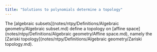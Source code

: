 ```yaml
---
title: "Solutions to polynomials determine a topology"
---
```


The [algebraic subsets](notes/ntpy/Definitions/Algebraic geometry/Algebraic subset.md) define a topology on [affine space](notes/ntpy/Definitions/Algebraic geometry/Affine space.md), namely the [Zariski topology](notes/ntpy/Definitions/Algebraic geometry/Zariski topology.md).

